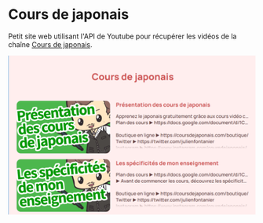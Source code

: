 # Cours de japonais

Petit site web utilisant l'API de Youtube pour récupérer les vidéos de la chaîne [Cours de japonais](https://www.youtube.com/channel/UChFfLNTK64xQj7NscGmLLLg).


<img alt="Apercu" src="/assets/preview.png" title="Apercu" />